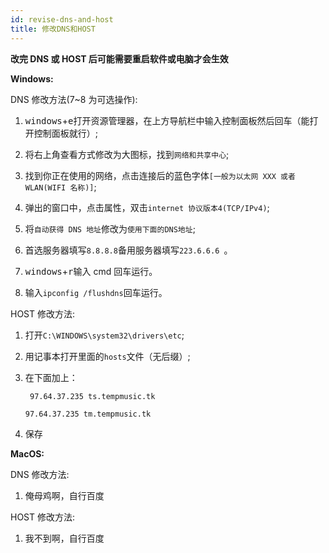 ```yaml
---
id: revise-dns-and-host
title: 修改DNS和HOST
---
```


**改完 DNS 或 HOST 后可能需要重启软件或电脑才会生效**

**Windows:**

DNS 修改方法(7~8 为可选操作):

1. <kbd>windows</kbd>+<kbd>e</kbd>打开资源管理器，在上方导航栏中输入控制面板然后回车（能打开控制面板就行）;

2. 将右上角查看方式修改为大图标，找到`网络和共享中心`;

3. 找到你正在使用的网络，点击连接后的蓝色字体`[一般为以太网 XXX 或者 WLAN(WIFI 名称)]`;

4. 弹出的窗口中，点击属性，双击`internet 协议版本4(TCP/IPv4)`;

5. 将`自动获得 DNS 地址`修改为`使用下面的DNS地址`;

6. 首选服务器填写`8.8.8.8`备用服务器填写`223.6.6.6 `。

7. <kbd>windows</kbd>+<kbd>r</kbd>输入 cmd 回车运行。

8. 输入`ipconfig /flushdns`回车运行。

HOST 修改方法:

1. 打开`C:\WINDOWS\system32\drivers\etc`;

2. 用记事本打开里面的`hosts`文件（无后缀）;

3. 在下面加上：

   ` 97.64.37.235 ts.tempmusic.tk`

   `97.64.37.235 tm.tempmusic.tk`

4. 保存

**MacOS:**

DNS 修改方法:

1. 俺母鸡啊，自行百度

HOST 修改方法:

1. 我不到啊，自行百度
